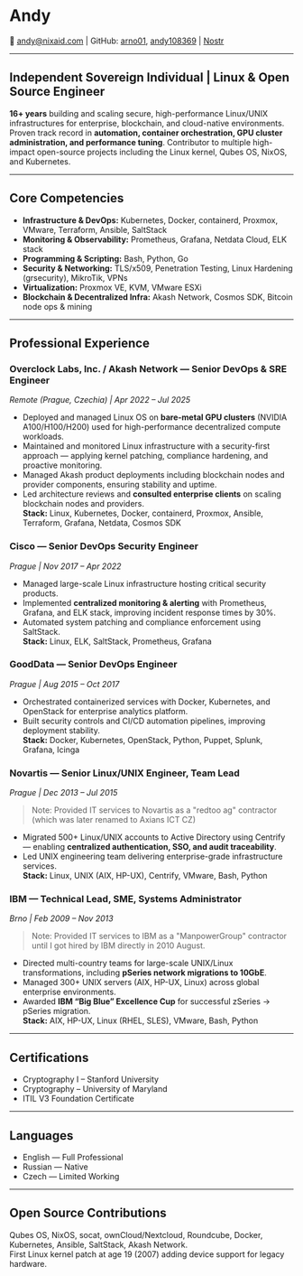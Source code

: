 # Andy

📧 andy@nixaid.com | GitHub: [arno01](https://github.com/arno01), [andy108369](https://github.com/andy108369) | [Nostr](https://primal.net/p/npub1andyx2xqhwffeg595snk9a8ll43j6dvw5jzpljm5yjm3qync7peqzl8jd4)

---

## Independent Sovereign Individual | Linux & Open Source Engineer

**16+ years** building and scaling secure, high-performance Linux/UNIX infrastructures for enterprise, blockchain, and cloud-native environments. Proven track record in **automation, container orchestration, GPU cluster administration, and performance tuning**. Contributor to multiple high-impact open-source projects including the Linux kernel, Qubes OS, NixOS, and Kubernetes.

---

## Core Competencies

- **Infrastructure & DevOps:** Kubernetes, Docker, containerd, Proxmox, VMware, Terraform, Ansible, SaltStack  
- **Monitoring & Observability:** Prometheus, Grafana, Netdata Cloud, ELK stack  
- **Programming & Scripting:** Bash, Python, Go  
- **Security & Networking:** TLS/x509, Penetration Testing, Linux Hardening (grsecurity), MikroTik, VPNs  
- **Virtualization:** Proxmox VE, KVM, VMware ESXi  
- **Blockchain & Decentralized Infra:** Akash Network, Cosmos SDK, Bitcoin node ops & mining  

---

## Professional Experience

### Overclock Labs, Inc. / Akash Network — Senior DevOps & SRE Engineer
*Remote (Prague, Czechia) | Apr 2022 – Jul 2025*  
- Deployed and managed Linux OS on **bare-metal GPU clusters** (NVIDIA A100/H100/H200) used for high-performance decentralized compute workloads.  
- Maintained and monitored Linux infrastructure with a security-first approach — applying kernel patching, compliance hardening, and proactive monitoring.  
- Managed Akash product deployments including blockchain nodes and provider components, ensuring stability and uptime.  
- Led architecture reviews and **consulted enterprise clients** on scaling blockchain nodes and providers.  
**Stack:** Linux, Kubernetes, Docker, containerd, Proxmox, Ansible, Terraform, Grafana, Netdata, Cosmos SDK  

### Cisco — Senior DevOps Security Engineer
*Prague | Nov 2017 – Apr 2022*  
- Managed large-scale Linux infrastructure hosting critical security products.  
- Implemented **centralized monitoring & alerting** with Prometheus, Grafana, and ELK stack, improving incident response times by 30%.  
- Automated system patching and compliance enforcement using SaltStack.  
**Stack:** Linux, ELK, SaltStack, Prometheus, Grafana  

### GoodData — Senior DevOps Engineer
*Prague | Aug 2015 – Oct 2017*  
- Orchestrated containerized services with Docker, Kubernetes, and OpenStack for enterprise analytics platform.  
- Built security controls and CI/CD automation pipelines, improving deployment stability.  
**Stack:** Docker, Kubernetes, OpenStack, Python, Puppet, Splunk, Grafana, Icinga  

### Novartis — Senior Linux/UNIX Engineer, Team Lead
*Prague | Dec 2013 – Jul 2015*  
> Note: Provided IT services to Novartis as a "redtoo ag" contractor (which was later renamed to Axians ICT CZ)  

- Migrated 500+ Linux/UNIX accounts to Active Directory using Centrify — enabling **centralized authentication, SSO, and audit traceability**.  
- Led UNIX engineering team delivering enterprise-grade infrastructure services.  
**Stack:** Linux, UNIX (AIX, HP-UX), Centrify, VMware, Bash, Python  

### IBM — Technical Lead, SME, Systems Administrator
*Brno | Feb 2009 – Nov 2013*  
> Note: Provided IT services to IBM as a "ManpowerGroup" contractor until I got hired by IBM directly in 2010 August.  

- Directed multi-country teams for large-scale UNIX/Linux transformations, including **pSeries network migrations to 10GbE**.  
- Managed 300+ UNIX servers (AIX, HP-UX, Linux) across global enterprise environments.  
- Awarded **IBM “Big Blue” Excellence Cup** for successful zSeries → pSeries migration.  
**Stack:** AIX, HP-UX, Linux (RHEL, SLES), VMware, Bash, Python  

---

## Certifications
- Cryptography I – Stanford University  
- Cryptography – University of Maryland  
- ITIL V3 Foundation Certificate  

---

## Languages
- English — Full Professional  
- Russian — Native  
- Czech — Limited Working  

---

## Open Source Contributions
Qubes OS, NixOS, socat, ownCloud/Nextcloud, Roundcube, Docker, Kubernetes, Ansible, SaltStack, Akash Network.  
First Linux kernel patch at age 19 (2007) adding device support for legacy hardware.

